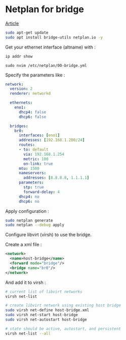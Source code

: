 # Netplan for bridge

[Article](https://fabianlee.org/2022/09/20/kvm-creating-a-bridged-network-with-netplan-on-ubuntu-22-04/)

```sh
sudo apt-get update
sudo apt install bridge-utils netplan.io -y
```

Get your ethernet interface (altname) with :

```sh
ip addr show
```

```console
sudo nvim /etc/netplan/00-bridge.yml
```

Specify the parameters like :

```yaml
network:
  version: 2
  renderer: networkd

  ethernets:
    eno1:
      dhcp4: false
      dhcp6: false

  bridges:
    br0:
      interfaces: [eno1]
      addresses: [192.168.1.200/24]
      routes:
      - to: default
        via: 192.168.1.254
        metric: 100
        on-link: true
      mtu: 1500
      nameservers:
        addresses: [8.8.8.8, 1.1.1.1]
      parameters:
        stp: true
        forward-delay: 4
      dhcp4: no
      dhcp6: no
```

Apply configuration :

```sh
sudo netplan generate
sudo netplan --debug apply
```

Configure libvirt (virsh) to use the bridge. 

Create a xml file : 

```xml
<network>
  <name>host-bridge</name>
  <forward mode="bridge"/>
  <bridge name="br0"/>
</network>
```

And add it to virsh :

```sh
# current list of libvirt networks
virsh net-list

# create libvirt network using existing host bridge
sudo virsh net-define host-bridge.xml
sudo virsh net-start host-bridge
sudo virsh net-autostart host-bridge

# state should be active, autostart, and persistent
virsh net-list --all
```